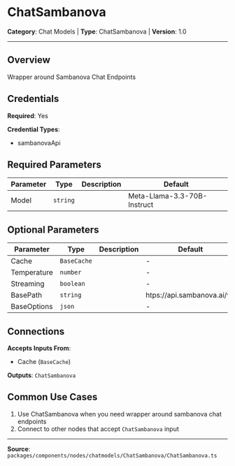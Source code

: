 # ChatSambanova

**Category**: Chat Models | **Type**: ChatSambanova | **Version**: 1.0

---

## Overview

Wrapper around Sambanova Chat Endpoints

## Credentials

**Required**: Yes

**Credential Types**:
- sambanovaApi

## Required Parameters

| Parameter | Type | Description | Default |
|-----------|------|-------------|---------|
| Model | `string` |  | Meta-Llama-3.3-70B-Instruct |

## Optional Parameters

| Parameter | Type | Description | Default |
|-----------|------|-------------|---------|
| Cache | `BaseCache` |  | - |
| Temperature | `number` |  | - |
| Streaming | `boolean` |  | - |
| BasePath | `string` |  | htps://api.sambanova.ai/v1 |
| BaseOptions | `json` |  | - |

## Connections

**Accepts Inputs From**:
- Cache (`BaseCache`)

**Outputs**: `ChatSambanova`

## Common Use Cases

1. Use ChatSambanova when you need wrapper around sambanova chat endpoints
2. Connect to other nodes that accept `ChatSambanova` input

---

**Source**: `packages/components/nodes/chatmodels/ChatSambanova/ChatSambanova.ts`